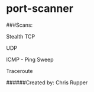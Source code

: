 # port-scanner

###Scans:

Stealth TCP

UDP

ICMP - Ping Sweep

Traceroute



######Created by: Chris Rupper
